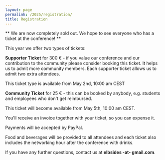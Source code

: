 ```yaml
---
layout: page
permalink: /2025/registration/
title: Registration
---
```


** We are now completely sold out. We hope to see everyone who has a ticket at the conference! **

This year we offer two types of tickets:

**Supporter Ticket** for 300 € - if you value our conference and our contribution to the community please consider booking this ticket. It helps us to admit more community members. Each supporter ticket allows us to admit two extra attendees.

This ticket type is available from May 2nd, 10:00 am CEST

**Community Ticket** for 25 € - this can be booked by anybody, e.g. students and employees who don't get reimbursed.

This ticket will become available from May 5th, 10:00 am CEST.

You'll receive an invoice together with your ticket, so you can expense it.

Payments will be accepted by PayPal.

Food and beverages will be provided to all attendees and each ticket also includes the networking hour after the conference with drinks.


If you have any further questions, contact us at **elbsides -at- gmail.com**.

